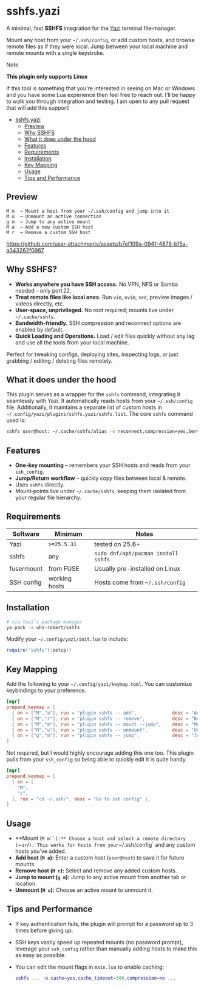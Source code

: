 # sshfs.yazi

A minimal, fast **SSHFS** integration for the [Yazi](https://github.com/sxyazi/yazi) terminal file‑manager.

Mount any host from your `~/.ssh/config`, or add custom hosts, and browse remote files as if they were local. Jump between your local machine and remote mounts with a single keystroke.

> [!NOTE]
>
> **This plugin only supports Linux**
>
> If this tool is something that you're interested in seeing on Mac or Windows and you have some Lua experience then feel free to reach out. I'll be happy to walk you through integration and testing. I am open to any pull request that will add this support!

<!--toc:start-->

- [sshfs.yazi](@sshfs.yazi)
  - [Preview](#preview)
  - [Why SSHFS](#why-sshfs)
  - [What it does under the hood](#what-it-does-under-the-hood)
  - [Features](#features)
  - [Requirements](#requirements)
  - [Installation](#installation)
  - [Key Mapping](#key-mapping)
  - [Usage](#usage)
  - [Tips and Performance](#tips-and-performance)
  <!--toc:end-->

## Preview

```text
M m  → Mount a host from your ~/.ssh/config and jump into it
M u  → Unmount an active connection
g m  → Jump to any active mount
M a  → Add a new custom SSH host
M r  → Remove a custom SSH host
```

https://github.com/user-attachments/assets/b7ef109a-0941-4879-b15a-a343262f0967


## Why SSHFS?

- **Works anywhere you have SSH access.** No VPN, NFS or Samba needed – only port 22.
- **Treat remote files like local ones.** Run `vim`, `nvim`, `sed`, preview images / videos directly, etc.
- **User‑space, unprivileged.** No root required; mounts live under `~/.cache/sshfs`.
- **Bandwidth‑friendly.** SSH compression and reconnect options are enabled by default.
- **Quick Loading and Operations.** Load / edit files quickly without any lag and use all the tools from your local machine.

Perfect for tweaking configs, deploying sites, inspecting logs, or just grabbing / editing / deleting files remotely.

## What it does under the hood

This plugin serves as a wrapper for the `sshfs` command, integrating it seamlessly with Yazi. It automatically reads hosts from your `~/.ssh/config` file. Additionally, it maintains a separate list of custom hosts in `~/.config/yazi/plugins/sshfs.yazi/sshfs.list`. The core `sshfs` command used is:

```sh
sshfs user@host: ~/.cache/sshfs/alias -o reconnect,compression=yes,ServerAliveInterval=15,ServerAliveCountMax=3
```

## Features

- **One‑key mounting** – remembers your SSH hosts and reads from your `ssh_config`.
- **Jump/Return workflow** – quickly copy files between local & remote.
- Uses `sshfs` directly.
- Mount‑points live under `~/.cache/sshfs`, keeping them isolated from your regular file hierarchy.

## Requirements

| Software   | Minimum       | Notes                               |
| ---------- | ------------- | ----------------------------------- |
| Yazi       | `>=25.5.31`   | tested on 25.6+                     |
| sshfs      | any           | `sudo dnf/apt/pacman install sshfs` |
| fusermount | from FUSE     | Usually pre-installed on Linux      |
| SSH config | working hosts | Hosts come from `~/.ssh/config`     |

## Installation

```sh
# via Yazi’s package manager
ya pack -a uhs-robert/sshfs
```

Modify your `~/.config/yazi/init.lua` to include:

```lua
require("sshfs"):setup()
```

## Key Mapping

Add the following to your `~/.config/yazi/keymap.toml`. You can customize keybindings to your preference.

```toml
[mgr]
prepend_keymap = [
  { on = ["M","a"], run = "plugin sshfs -- add",             desc = "Add SSH host" },
  { on = ["M","r"], run = "plugin sshfs -- remove",          desc = "Remove SSH host" },
  { on = ["M","m"], run = "plugin sshfs -- mount --jump",    desc = "Mount & jump" },
  { on = ["M","u"], run = "plugin sshfs -- unmount",         desc = "Unmount SSHFS" },
  { on = ["g","m"], run = "plugin sshfs -- jump",            desc = "Jump to mount" },
]
```

Not required, but I would highly encourage adding this one too. This plugin pulls from your `ssh_config` so being able to quickly edit it is quite handy.

```toml
[mgr]
prepend_keymap = [
  { on = [
    "M",
    "c",
  ], run = "cd ~/.ssh/", desc = "Go to ssh config" },
]
```

## Usage

- **Mount (`M m``):** Choose a host and select a remote directory (`~` or `/`). This works for hosts from your`~/.ssh/config` and any custom hosts you've added.
- **Add host (`M a`):** Enter a custom host (`user@host`) to save it for future mounts.
- **Remove host (`M r`):** Select and remove any added custom hosts.
- **Jump to mount (`g m`):** Jump to any active mount from another tab or location.
- **Unmount (`M u`):** Choose an active mount to unmount it.

## Tips and Performance

- If key authentication fails, the plugin will prompt for a password up to 3 times before giving up.
- SSH keys vastly speed up repeated mounts (no password prompt), leverage your `ssh_config` rather than manually adding hosts to make this as easy as possible.
- You can edit the mount flags in `main.lua` to enable caching:

  ```lua
  sshfs ... -o cache=yes,cache_timeout=300,compression=no ...
  ```
